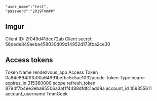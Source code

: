 	"user_name":"test",
	"password":"2019Tmm##"

## Imgur
Client ID:
2f049d41dec72ab
Client secret:
56dede849aeba458030d09d14952d173fba2ce30


## Access tokens
Token Name
rendezvous_app
Access Token
0a84e894ffffb00a64991befbc5c5ac1032accde
Token Type
bearer
expires_in
315360000
scope
refresh_token
8794f7b4ee3eba95506a3af1f4488dfdfc1add9a
account_id
109355611
account_username
TmmGeek